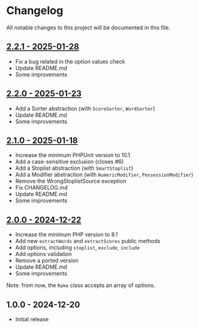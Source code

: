 # Changelog

All notable changes to this project will be documented in this file.

## [2.2.1 - 2025-01-28](https://github.com/kudashevs/rake-php/compare/v2.2.0...v2.2.1) 

- Fix a bug related in the option values check
- Update README.md
- Some improvements
 
## [2.2.0 - 2025-01-23](https://github.com/kudashevs/rake-php/compare/v2.1.0...v2.2.0) 

- Add a Sorter abstraction (with `ScoreSorter`, `WordSorter`)
- Update README.md
- Some improvements

## [2.1.0 - 2025-01-18](https://github.com/kudashevs/rake-php/compare/v2.0.0...v2.1.0) 

- Increase the minimum PHPUnit version to 10.1
- Add a case-sensitive exclusion (closes #6)
- Add a Stoplist abstraction (with `SmartStoplist`)
- Add a Modifier abstraction (with `NumericModifier`, `PossessionModifier`)
- Remove the WrongStoplistSource exception
- Fix CHANGELOG.md
- Update README.md
- Some improvements

## [2.0.0 - 2024-12-22](https://github.com/kudashevs/rake-php/compare/v1.0.0...v2.0.0)

- Increase the minimum PHP version to 8.1
- Add new `extractWords` and `extractScores` public methods
- Add options, including `stoplist`, `exclude`, `include`
- Add options validation
- Remove a ported version
- Update README.md
- Some improvements

Note: from now, the `Rake` class accepts an array of options.

## 1.0.0 - 2024-12-20

- Initial release